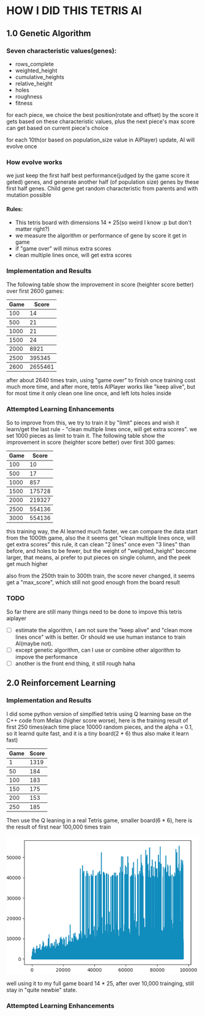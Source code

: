 # HOW I DID THIS TETRIS AI

## 1.0 Genetic Algorithm

### Seven characteristic values(genes):

- rows_complete
- weighted_height
- cumulative_heights
- relative_height
- holes
- roughness
- fitness

for each piece, we choice the best position(rotate and offset) by the score it gets based on these characteristic values, plus the next piece's max score can get based on current piece's choice

for each 10th(or based on population_size value in AIPlayer) update, AI will evolve once

### How evolve works

we just keep the first half best performance(judged by the game score it geted) genes, and generate another half (of population size) genes by these first half genes. Child gene get random characteristic from parents and with mutation possible


#### Rules:

* This tetris board with dimensions 14 * 25(so weird I know :p but don't matter right?)
* we measure the algorithm or performance of gene by score it get in game
* if "game over" will minus extra scores
* clean multiple lines once, will get extra scores

### Implementation and Results

The following table show the improvement in score (heighter score better) over first 2600 games:

<table>
  <thead>
    <tr>
      <th>Game</th>
      <th>Score</th>
    </tr>
  </thead>
  <tbody>
    <tr>
      <td>100</td>
      <td>14</td>
    </tr>
  </tbody>
  <tbody>
    <tr>
      <td>500</td>
      <td>21</td>
    </tr>
  </tbody>
  <tbody>
    <tr>
      <td>1000</td>
      <td>21</td>
    </tr>
  </tbody>
  <tbody>
    <tr>
      <td>1500</td>
      <td>24</td>
    </tr>
  </tbody>
  <tbody>
    <tr>
      <td>2000</td>
      <td>8921</td>
    </tr>
  </tbody>
  <tbody>
    <tr>
      <td>2500</td>
      <td>395345</td>
    </tr>
  </tbody>
  <tbody>
    <tr>
      <td>2600</td>
      <td>2655461</td>
    </tr>
  </tbody>
</table>

after about 2640 times train, using "game over" to finish once training cost much more time, and after more, tetris AIPlayer works like "keep alive", but for most time it only clean one line once, and left lots holes inside

### Attempted Learning Enhancements

So to improve from this, we try to train it by "limit" pieces and wish it learn/get the last rule - "clean multiple lines once, will get extra scores". we set 1000 pieces as limit to train it. The following table show the improvement in score (heighter score better) over first 300 games:

<table>
  <thead>
    <tr>
      <th>Game</th>
      <th>Score</th>
    </tr>
  </thead>
  <tbody>
    <tr>
      <td>100</td>
      <td>10</td>
    </tr>
  </tbody>
  <tbody>
    <tr>
      <td>500</td>
      <td>17</td>
    </tr>
  </tbody>
  <tbody>
    <tr>
      <td>1000</td>
      <td>857</td>
    </tr>
  </tbody>
  <tbody>
    <tr>
      <td>1500</td>
      <td>175728</td>
    </tr>
  </tbody>
  <tbody>
    <tr>
      <td>2000</td>
      <td>219327</td>
    </tr>
  </tbody>
  <tbody>
    <tr>
      <td>2500</td>
      <td>554136</td>
    </tr>
  </tbody>
  <tbody>
    <tr>
      <td>3000</td>
      <td>554136</td>
    </tr>
  </tbody>
</table>

this training way, the AI learned much faster, we can compare the data start from the 1000th game, also the it seems get "clean multiple lines once, will get extra scores" this rule, it can clean "2 lines" once even "3 lines" than before, and holes to be fewer, but the weight of "weighted_height" become larger, that means, ai prefer to put pieces on single column, and the peek get much higher

also from the 250th train to 300th train, the score never changed, it seems get a "max_score", which still not good enough from the board result

### TODO

So far there are still many things need to be done to impove this tetris aiplayer

- [ ] estimate the algorithm, I am not sure the "keep alive" and "clean more lines once" with is better. Or should we use human instance to train AI(maybe not).
- [ ] except genetic algorithm, can I use or combine other algorithm to impove the performance
- [ ] another is the front end thing, it still rough haha

## 2.0 Reinforcement Learning

### Implementation and Results

I did some python version of simplfied tetris using Q learning base on the C++ code from Melax (higher score worse), here is the training result of first 250 times(each time place 10000 random pieces, and the alpha = 0.1, so it learnd quite fast, and it is a tiny board(2 * 6) thus also make it learn fast)

<table>
  <thead>
    <tr>
      <th>Game</th>
      <th>Score</th>
    </tr>
  </thead>
  <tbody>
    <tr>
      <td>1</td>
      <td>1319</td>
    </tr>
  </tbody>
  <tbody>
    <tr>
      <td>50</td>
      <td>184</td>
    </tr>
  </tbody>
  <tbody>
    <tr>
      <td>100</td>
      <td>183</td>
    </tr>
  </tbody>
  <tbody>
    <tr>
      <td>150</td>
      <td>175</td>
    </tr>
  </tbody>
  <tbody>
    <tr>
      <td>200</td>
      <td>153</td>
    </tr>
  </tbody>
  <tbody>
    <tr>
      <td>250</td>
      <td>185</td>
    </tr>
  </tbody>
</table>

Then use the Q leaning in a real Tetris game, smaller board(6 * 6), here is the result of first near 100,000 times train

<img src="AI/img/q_learning_tetris_6_6.png">

well using it to my full game board 14 * 25, after over 10,000 trainging, still stay in "quite newbie" state.

### Attempted Learning Enhancements

